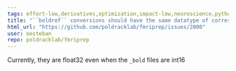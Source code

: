 ```yaml
---
tags: effort-low,derivatives,optimization,impact-low,neuroscience,python
title: "``boldref`` conversions should have the same datatype of corresponding ``bold``"
html_url: "https://github.com/poldracklab/fmriprep/issues/2000"
user: oesteban
repo: poldracklab/fmriprep
---
```


Currently, they are float32 even when the `_bold` files are int16